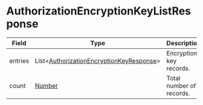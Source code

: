 # AuthorizationEncryptionKeyListResponse

Field | Type | Description
--- | --- | ---
entries | List<[AuthorizationEncryptionKeyResponse](../data-models/authorization-encryption-key-response.md)> | Encryption key records.
count | [Number](../primitives.md#number) | Total number of records.